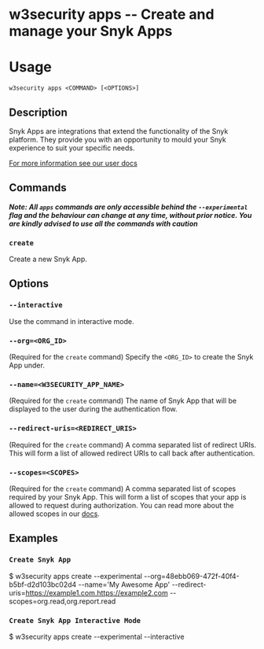 # w3security apps -- Create and manage your Snyk Apps

# Usage

`w3security apps <COMMAND> [<OPTIONS>]`

## Description

Snyk Apps are integrations that extend the functionality of the Snyk platform. They provide you with an opportunity to mould your Snyk experience to suit your specific needs.

[For more information see our user docs](https://docs.w3security.io/features/integrations/w3security-apps)

## Commands

**_Note: All `apps` commands are only accessible behind the `--experimental` flag and the behaviour can change at any time, without prior notice. You are kindly advised to use all the commands with caution_**

### `create`

Create a new Snyk App.

## Options

### `--interactive`

Use the command in interactive mode.

### `--org=<ORG_ID>`

(Required for the `create` command)
Specify the `<ORG_ID>` to create the Snyk App under.

### `--name=<W3SECURITY_APP_NAME>`

(Required for the `create` command)
The name of Snyk App that will be displayed to the user during the authentication flow.

### `--redirect-uris=<REDIRECT_URIS>`

(Required for the `create` command)
A comma separated list of redirect URIs. This will form a list of allowed redirect URIs to call back after authentication.

### `--scopes=<SCOPES>`

(Required for the `create` command)
A comma separated list of scopes required by your Snyk App. This will form a list of scopes that your app is allowed to request during authorization. You can read more about the allowed scopes in our [docs](https://docs.w3security.io/w3security-apps/getting-started-with-w3security-apps/create-an-app-via-the-api#requesting-scopes).

## Examples

### `Create Snyk App`

\$ w3security apps create --experimental --org=48ebb069-472f-40f4-b5bf-d2d103bc02d4 --name='My Awesome App' --redirect-uris=https://example1.com,https://example2.com --scopes=org.read,org.report.read

### `Create Snyk App Interactive Mode`

\$ w3security apps create --experimental --interactive
